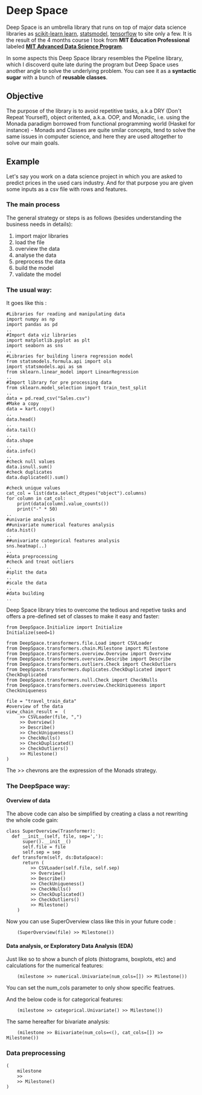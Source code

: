 # Deep Space

Deep Space is an umbrella library that runs on top of major data science libraries as [scikit-learn learn](https://scikit-learn.org/), [statsmodel](https://www.statsmodels.org/), [tensorflow](https://www.tensorflow.org/) to site only a few. 
It is the result of the 4 months course I took from **MIT Education Professional** labeled **[MIT Advanced Data Science Program](https://professional-education-gl.mit.edu/mit-applied-data-science-course)**.

In some aspects this Deep Space library resembles the Pipeline library, which I discoverd quite late during the program but Deep Space uses another angle to solve the underlying problem. 
You can see it as a **syntactic sugar** with a bunch of **reusable classes**.

## Objective
The purpose of the library is to avoid repetitive tasks, a.k.a DRY (Don't Repeat Yourself), object oritented, a.k.a. OOP, and Monadic, i.e. using the Monada paradigm borrowed from functional programming world (Haskel for instance) - Monads and Classes are quite smilar concepts, tend to solve the same issues in computer science, and here they are used altogether to solve our main goals.

## Example
Let's say you work on a data science project in which you are asked to predict prices in the used cars industry. 
And for that purpose you are given some inputs as a csv file with rows and features.

### The main process 

The general strategy or steps is as follows (besides understanding the business needs in details):
1. import major libraries
2. load the file
3. overview the data
4. analyse the data
5. preprocess the data
6. build the model
7. validate the model

### The usual way:
It goes like this :
```
#Libraries for reading and manipulating data
import numpy as np
import pandas as pd
..
#Import data viz libraries
import matplotlib.pyplot as plt
import seaborn as sns
..
#Libraries for building linera regression model
from statsmodels.formula.api import ols
import statsmodels.api as sm
from sklearn.linear_model import LinearRegression
..
#Import library for pre processing data
from sklearn.model_selection import train_test_split
..
data = pd.read_csv("Sales.csv")
#Make a copy 
data = kart.copy()
..
data.head()
..
data.tail()
..
data.shape
..
data.info()
..
#check null values
data.isnull.sum()
#check duplicates
data.duplicated().sum()

#check unique values
cat_col = list(data.select_dtypes("object").columns)
for column in cat_col:
    print(data[column].value_counts())
    print("-" * 50)
..
#univarie analysis
##univariate numerical features analysis
data.hist()
..
##univariate categorical features analysis
sns.heatmap(..)
..
#data preprocessing
#check and treat outliers
..
#split the data
..
#scale the data
..
#data building
..
```

Deep Space library tries to overcome the tedious and repetive tasks and offers a pre-defined set of classes to make it easy and faster:
```
from DeepSpace.Initialize import Initialize
Initialize(seed=1)

from DeepSpace.transformers.file.Load import CSVLoader
from DeepSpace.transformers.chain.Milestone import Milestone
from DeepSpace.transformers.overview.Overview import Overview
from DeepSpace.transformers.overview.Describe import Describe
from DeepSpace.transformers.outliers.Check import CheckOutliers
from DeepSpace.transformers.duplicates.CheckDuplicated import CheckDuplicated
from DeepSpace.transformers.null.Check import CheckNulls
from DeepSpace.transformers.overview.CheckUniqueness import CheckUniqueness

file = "travel_train_data"
#overview of the data 
view_chain_result =  (
     >> CSVLoader(file, ",")
     >> Overview() 
     >> Describe() 
     >> CheckUniqueness()
     >> CheckNulls() 
     >> CheckDuplicated()
     >> CheckOutliers()
     >> Milestone()
)
```
The >> chevrons are the expression of the Monads strategy.
### The DeepSpace way:
#### Overview of data
The above code can also be simplified by creating a class a not rewriting the whole code gain:
```
class SuperOverview(Trasnformer):
  def __init__(self, file, sep=','):
      super().__init__()
      self.file = file
      self.sep = sep
  def transform(self, ds:DataSpace):
      return (
         >> CSVLoader(self.file, self.sep)
         >> Overview() 
         >> Describe() 
         >> CheckUniqueness()
         >> CheckNulls() 
         >> CheckDuplicated()
         >> CheckOutliers()
         >> Milestone()
    )
```
Now you can use SuperOverview class like this in your future code :
```
    (SuperOverview(file) >> Milestone())
```

#### Data analysis, or Exploratory Data Analysis (EDA) 

Just like so to show a bunch of plots (histograms, boxplots, etc) and calculations for the numerical features:
```
    (milestone >> numerical.Univariate(num_cols=[]) >> Milestone())
```
You can set the num_cols parameter to only show specific featrues.

And the below code is for categorical features:
```
    (milestone >> categorical.Univariate() >> Milestone())
```
The same hereafter for bivariate analysis:
```
    (milestone >> Biivariate(num_cols=<(), cat_cols=[]) >> Milestone())
```
### Data preprocessing
```
(
    milestone
    >> 
    >> Milestone()
)
```

